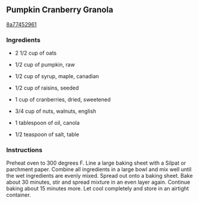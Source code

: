 ## Pumpkin Cranberry Granola

[8a77452961](http://tastykitchen.com/recipes/breakfastbrunch/pumpkin-cranberry-granola-2/)

### Ingredients

 - 2 1/2 cup of oats

 - 1/2 cup of pumpkin, raw

 - 1/2 cup of syrup, maple, canadian

 - 1/2 cup of raisins, seeded

 - 1 cup of cranberries, dried, sweetened

 - 3/4 cup of nuts, walnuts, english

 - 1 tablespoon of oil, canola

 - 1/2 teaspoon of salt, table

### Instructions

Preheat oven to 300 degrees F. Line a large baking sheet with a Silpat or parchment paper. Combine all ingredients in a large bowl and mix well until the wet ingredients are evenly mixed. Spread out onto a baking sheet. Bake about 30 minutes, stir and spread mixture in an even layer again. Continue baking about 15 minutes more. Let cool completely and store in an airtight container.